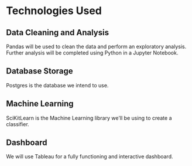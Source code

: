 # Technologies Used
## Data Cleaning and Analysis
Pandas will be used to clean the data and perform an exploratory analysis. Further analysis will be completed using Python in a Jupyter Notebook.

## Database Storage
Postgres is the database we intend to use.

## Machine Learning
SciKitLearn is the Machine Learning library we'll be using to create a classifier.

## Dashboard
We will use Tableau for a fully functioning and interactive dashboard.